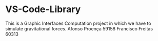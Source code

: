 # VS-Code-Library
This is a Graphic Interfaces Computation project in which we have to simulate gravitational forces.
Afonso Proença 59158
Francisco Freitas 60313
